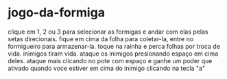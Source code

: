 # jogo-da-formiga
clique em 1, 2 ou 3 para selecionar as formigas e andar com elas pelas setas direcionais.  fique em cima da folha para coletar-la, entre no formigueiro para armazenar-la.  toque na rainha e perca folhas por troca de vida. inimigos tiram vida. ataque os inimigos presionando espaço em cima deles. ataque mais clicando no pote com espaço e ganhe um poder que ativado quando voce estiver em cima do inimigo clicando na tecla "a"
